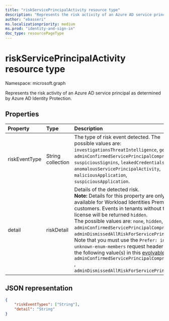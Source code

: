 ```yaml
---
title: "riskServicePrincipalActivity resource type"
description: "Represents the risk activity of an Azure AD service principal as determined by Azure AD Identity Protection."
author: "ebasseri"
ms.localizationpriority: medium
ms.prod: "identity-and-sign-in"
doc_type: resourcePageType
---
```


# riskServicePrincipalActivity resource type

Namespace: microsoft.graph

Represents the risk activity of an Azure AD service principal as determined by Azure AD Identity Protection. 

## Properties

| Property       | Type    |Description|
|:---------------|:--------|:----------|
|riskEventType|String collection|The type of risk event detected. The possible values are: `investigationsThreatIntelligence`, `generic`, `adminConfirmedServicePrincipalCompromised`, `suspiciousSignins`, `leakedCredentials`, `anomalousServicePrincipalActivity`, `maliciousApplication`, `suspiciousApplication`.|
| detail     | riskDetail  | Details of the detected risk. <br>**Note:** Details for this property are only available for Workload Identities Premium customers. Events in tenants without this license will be returned `hidden`. <br/>The possible values are: `none`, `hidden`, `adminConfirmedServicePrincipalCompromised`, `adminDismissedAllRiskForServicePrincipal`. Note that you must use the `Prefer: include-unknown-enum-members` request header to get the following value(s) in this [evolvable enum](/graph/best-practices-concept#handling-future-members-in-evolvable-enumerations): `adminConfirmedServicePrincipalCompromised` , `adminDismissedAllRiskForServicePrincipal`.|

## JSON representation

<!-- {
  "blockType": "resource",
  "optionalProperties": [ ],
  "@odata.type": "microsoft.graph.riskServicePrincipalActivity"
}-->
```json
{
    "riskEventTypes": ["String"],
    "detail": "String"
}
```
<!--
{
  "type": "#page.annotation",
  "description": "",
  "keywords": "",
  "section": "",
  "tocPath": "",
  "suppressions": []
}
-->


